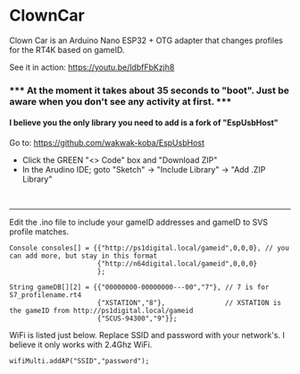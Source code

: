 # ClownCar
Clown Car is an Arduino Nano ESP32 + OTG adapter that changes profiles for the RT4K based on gameID.

See it in action: https://youtu.be/ldbfFbKzjh8

### *** At the moment it takes about 35 seconds to "boot". Just be aware when you don't see any activity at first. ***

#### I believe you the only library you need to add is a fork of "EspUsbHost"
Go to: https://github.com/wakwak-koba/EspUsbHost 
 - Click the GREEN "<> Code" box and "Download ZIP"
 - In the Arudino IDE; goto "Sketch" -> "Include Library" -> "Add .ZIP Library"

<br />

------------

Edit the .ino file to include your gameID addresses and gameID to SVS profile matches.
```
Console consoles[] = {{"http://ps1digital.local/gameid",0,0,0}, // you can add more, but stay in this format
                      {"http://n64digital.local/gameid",0,0,0}
                      };

String gameDB[][2] = {{"00000000-00000000---00","7"}, // 7 is for S7_profilename.rt4
                      {"XSTATION","8"},               // XSTATION is the gameID from http://ps1digital.local/gameid
                      {"SCUS-94300","9"}};
```
WiFi is listed just below. Replace SSID and password with your network's. I believe it only works with 2.4Ghz WiFi.
```
wifiMulti.addAP("SSID","password");
```



